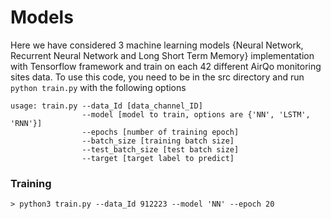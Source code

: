 # Models

Here we have considered 3 machine learning models {Neural Network, Recurrent Neural Network and Long Short Term Memory} implementation with Tensorflow framework and train on each 42 different AirQo monitoring sites data.
To use this code, you need to be in the src directory and run
`python train.py` with the following options

```
usage: train.py --data_Id [data_channel_ID]
                --model [model to train, options are {'NN', 'LSTM', 'RNN'}]
                --epochs [number of training epoch]
                --batch_size [training batch size]
                --test_batch_size [test batch size]
                --target [target label to predict]

```

### Training

```
> python3 train.py --data_Id 912223 --model 'NN' --epoch 20
```
